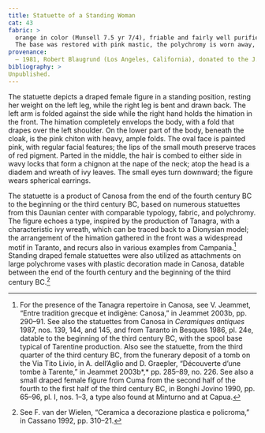 ```yaml
---
title: Statuette of a Standing Woman
cat: 43
fabric: >
  orange in color (Munsell 7.5 yr 7/4), friable and fairly well purified, with small reflective inclusions; extensive traces of polychromy over a thick layer of white ground: brownish red (hair), pink (complexion, himation, and chiton), light blue (leaves of the wreath), and red (mouth).[^1] The body and head were made with two bivalve molds. There are two small holes on the shoulder and an oval-shaped hole in the back.[^2] condition: >
  The base was restored with pink mastic, the polychromy is worn away, and there are a number of blackish stains on the surface.
provenance:
  – 1981, Robert Blaugrund (Los Angeles, California), donated to the J. Paul Getty Museum, 1981.
bibliography: >
Unpublished.
---
```

The statuette depicts a draped female figure in a standing position,
resting her weight on the left leg, while the right leg is bent and
drawn back. The left arm is folded against the side while the right hand
holds the himation in the front. The himation completely envelops the
body, with a fold that drapes over the left shoulder. On the lower part
of the body, beneath the cloak, is the pink chiton with heavy, ample
folds. The oval face is painted pink, with regular facial features; the
lips of the small mouth preserve traces of red pigment. Parted in the
middle, the hair is combed to either side in wavy locks that form a
chignon at the nape of the neck; atop the head is a diadem and wreath of
ivy leaves. The small eyes turn downward; the figure wears spherical
earrings.

The statuette is a product of Canosa from the end of the fourth century
<span class="smcaps">BC</span> to the beginning or the
third century <span class="smcaps">BC</span>, based on
numerous statuettes from this Daunian center with comparable typology,
fabric, and polychromy. The figure echoes a type, inspired by the
production of Tanagra, with a characteristic ivy wreath, which can be
traced back to a Dionysian model; the arrangement of the himation
gathered in the front was a widespread motif in Taranto, and recurs also
in various examples from Campania.[^3] Standing draped female statuettes
were also utilized as attachments on large polychrome vases with plastic
decoration made in Canosa, datable between the end of the fourth century
and the beginning of the third century <span
class="smcaps">BC.</span>[^4]

[^1]: The undercoat for the polychromy, as found in other examples, is
    made of unfired kaolinite; see F. Van der Wielen-van Ommeren, “La
    céramique hellénistique de Canosa: Techniques de fabrication,” in
    *Proceedings of the Third* *Symposium on Ancient Greek and Related
    Pottery, Copenhagen, August 31–September 4, 1987* (Copenhagen,
    1988), pp. 665–73.

[^2]: For the presence of holes on the shoulders, see the example in
    <span class="smcaps">*Ceramiques antiques*
    1987,</span> no. 107, said to be for the insertion of small metal
    ornaments.

[^3]: For the presence of the Tanagra repertoire in Canosa, see V.
    Jeammet, “Entre tradition grecque et indigène: Canosa,” in <span
    class="smcaps">Jeammet 2003</span>b, pp. 290–91.
    See also the statuettes from Canosa in <span
    class="smcaps">*Ceramiques antiques* 1987,</span>
    nos. 139, 144, and 145, and from Taranto in <span
    class="smcaps">Besques</span> 1986, pl. 24e,
    datable to the beginning of the third century <span
    class="smcaps">BC</span>, with the spool base
    typical of Tarentine production. Also see the statuette, from the
    third quarter of the third century <span
    class="smcaps">BC,</span> from the funerary
    deposit of a tomb on the Via Tito Livio, in A. dell’Aglio and D.
    Graepler, “Découverte d’une tombe à Tarente,” in <span
    class="smcaps">Jeammet 2003</span>b*,* pp. 285–89,
    no. 226. See also a small draped female figure from Cuma from the
    second half of the fourth to the first half of the third century
    <span class="smcaps">BC</span>, in <span
    class="smcaps">Bonghi Jovino</span> 1990, pp.
    65–96, pl. I, nos. 1–3, a type also found at Minturno and at Capua.

[^4]: See F. van der Wielen, “Ceramica a decorazione plastica e
    policroma,” in <span class="smcaps">Cassano</span>
    1992, pp. 310–21.
